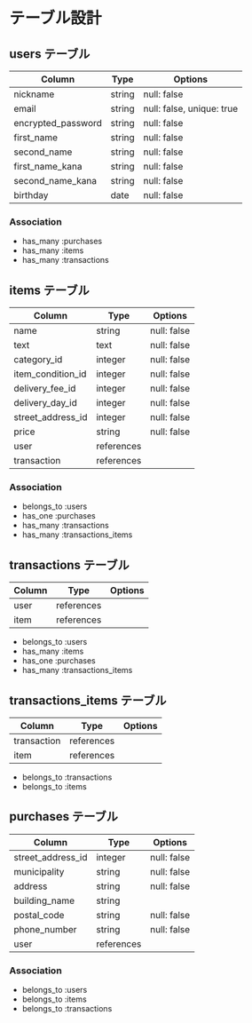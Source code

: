 # テーブル設計

## users テーブル

| Column              | Type   | Options                   |
| ------------------- | ------ | ------------------------- |
| nickname            | string | null: false               |
| email               | string | null: false, unique: true |
| encrypted_password  | string | null: false               |
| first_name          | string | null: false               |
| second_name         | string | null: false               |
| first_name_kana     | string | null: false               |
| second_name_kana    | string | null: false               |
| birthday            | date   | null: false               |

### Association

- has_many    :purchases
- has_many    :items
- has_many    :transactions

## items テーブル

| Column            | Type       | Options     |
| ----------------- | ---------- | ----------- |
| name              | string     | null: false |
| text              | text       | null: false |
| category_id       | integer    | null: false |
| item_condition_id | integer    | null: false |
| delivery_fee_id   | integer    | null: false |
| delivery_day_id   | integer    | null: false |
| street_address_id | integer    | null: false |
| price             | string     | null: false |
| user              | references |             |
| transaction       | references |             |

### Association

- belongs_to :users
- has_one    :purchases
- has_many   :transactions
- has_many   :transactions_items

## transactions テーブル

| Column            | Type       | Options     |
| ----------------- | ---------- | ----------- |
| user              | references |             |
| item              | references |             |

- belongs_to :users
- has_many   :items
- has_one    :purchases
- has_many   :transactions_items

## transactions_items テーブル

| Column            | Type       | Options     |
| ----------------- | ---------- | ----------- |
| transaction       | references |             |
| item              | references |             |

- belongs_to :transactions
- belongs_to :items

## purchases テーブル

| Column                 | Type       | Options     |
| ---------------------- | ---------- | ----------- |
| street_address_id      | integer    | null: false |
| municipality           | string     | null: false |
| address                | string     | null: false |
| building_name          | string     |             |
| postal_code            | string     | null: false |
| phone_number           | string     | null: false |
| user                   | references |             |

### Association

- belongs_to :users
- belongs_to :items
- belongs_to :transactions


